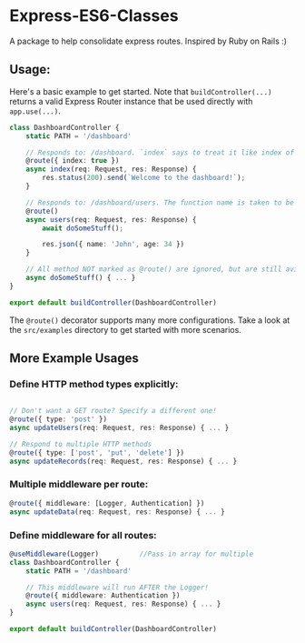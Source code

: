 # Express-ES6-Classes
A package to help consolidate express routes. Inspired by Ruby on Rails :)

## Usage:

Here's a basic example to get started. Note that `buildController(...)` returns a valid Express Router instance that be used directly with `app.use(...)`.

```typescript
class DashboardController {
    static PATH = '/dashboard'

    // Responds to: /dashboard. `index` says to treat it like index of the PATH
    @route({ index: true })
    async index(req: Request, res: Response) {
        res.status(200).send(`Welcome to the dashboard!`);
    }

    // Responds to: /dashboard/users. The function name is taken to be the endpoint!
    @route()
    async users(req: Request, res: Response) {
        await doSomeStuff();

        res.json({ name: 'John', age: 34 })
    }

    // All method NOT marked as @route() are ignored, but are still avilable in each route.
    async doSomeStuff() { ... }
}

export default buildController(DashboardController)
```

The `@route()` decorator supports many more configurations. Take a look at the `src/examples` directory to get started with more scenarios.

## More Example Usages
### Define HTTP method types explicitly:
```typescript

// Don't want a GET route? Specify a different one!
@route({ type: 'post' })
async updateUsers(req: Request, res: Response) { ... }

// Respond to multiple HTTP methods
@route({ type: ['post', 'put', 'delete'] })
async updateRecords(req: Request, res: Response) { ... }
```

### Multiple middleware per route:
```typescript
@route({ middleware: [Logger, Authentication] })
async updateData(req: Request, res: Response) { ... }
```

### Define middleware for all routes:
```typescript
@useMiddleware(Logger)          //Pass in array for multiple
class DashboardController {
    static PATH = '/dashboard'

    // This middleware will run AFTER the Logger!
    @route({ middleware: Authentication })
    async users(req: Request, res: Response) { ... }
}

export default buildController(DashboardController)
```